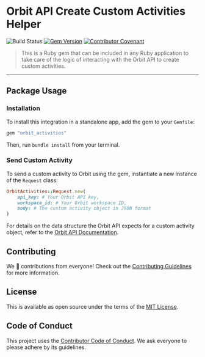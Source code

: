 # Orbit API Create Custom Activities Helper

![Build Status](https://github.com/orbit-love/ruby-create-activities/workflows/CI/badge.svg)
[![Gem Version](https://badge.fury.io/rb/orbit_activities.svg)](https://badge.fury.io/rb/orbit_activities)
[![Contributor Covenant](https://img.shields.io/badge/Contributor%20Covenant-2.0-4baaaa.svg)](code_of_conduct.md)

> This is a Ruby gem that can be included in any Ruby application to take care of the logic of interacting with the Orbit API to create custom activities.

<hr />

## Package Usage

### Installation

To install this integration in a standalone app, add the gem to your `Gemfile`:

```ruby
gem "orbit_activities"
```

Then, run `bundle install` from your terminal.

### Send Custom Activity

To send a custom activity to Orbit using the gem, instantiate a new instance of the `Request` class:

```ruby
OrbitActivities::Request.new(
    api_key: # Your Orbit API key,
    workspace_id: # Your Orbit workspace ID,
    body: # The custom activity object in JSON format
)
```

For details on the data structure the Orbit API expects for a custom activity object, refer to the [Orbit API Documentation](https://docs.orbit.love/reference#post_-workspace-id-activities).

## Contributing

We 💜 contributions from everyone! Check out the [Contributing Guidelines](CONTRIBUTING.md) for more information.

## License

This is available as open source under the terms of the [MIT License](LICENSE).

## Code of Conduct

This project uses the [Contributor Code of Conduct](CODE_OF_CONDUCT.md). We ask everyone to please adhere by its guidelines.